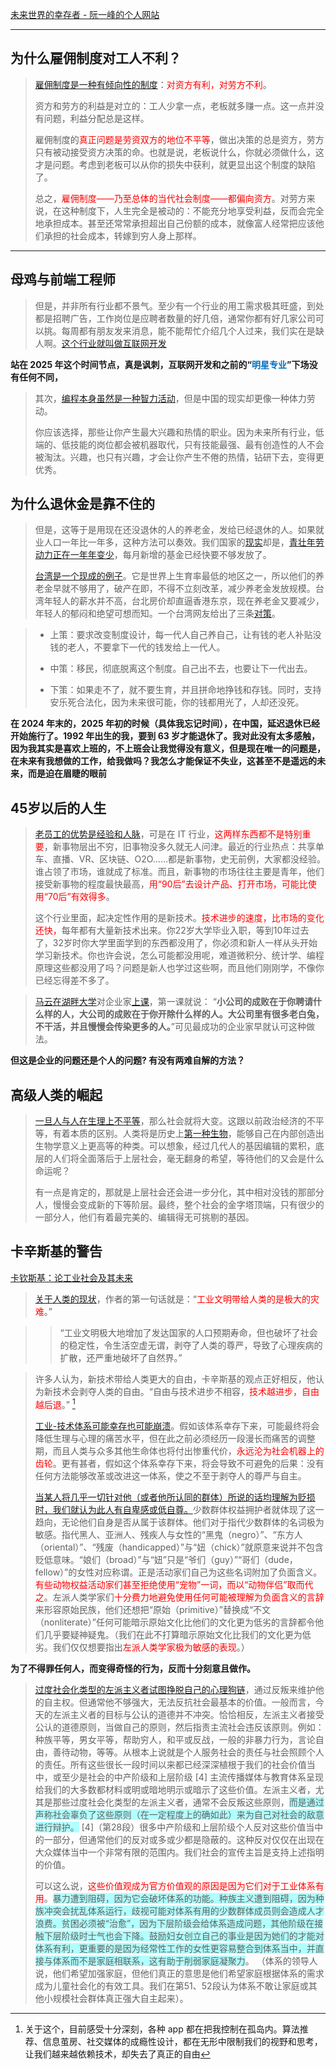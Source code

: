 
[未来世界的幸存者 - 阮一峰的个人网站](https://www.ruanyifeng.com/survivor/index.html)

---
## 为什么雇佣制度对工人不利？



> 
> [雇佣制度是一种有倾向性的制度](https://www.ruanyifeng.com/survivor/plan-b/employment.html#:~:text=%E9%9B%87%E4%BD%A3%E5%88%B6%E5%BA%A6%E6%98%AF%E4%B8%80%E7%A7%8D%E6%9C%89%E5%80%BE%E5%90%91%E6%80%A7%E7%9A%84%E5%88%B6%E5%BA%A6)：<font color="#ff0000">对资方有利，对劳方不利</font>。
> 
> 资方和劳方的利益是对立的：工人少拿一点，老板就多赚一点。这一点并没有问题，利益分配总是这样。
> 
> 雇佣制度的<font color="#ff0000">真正问题是劳资双方的地位不平等</font>，做出决策的总是资方，劳方只有被动接受资方决策的命。也就是说，老板说什么，你就必须做什么，这才是问题。考虑到老板可以从你的损失中获利，就更显出这个制度的缺陷了。
> 
> 总之，<font color="#ff0000">雇佣制度——乃至总体的当代社会制度——都偏向资方</font>。对劳方来说，在这种制度下，人生完全是被动的：不能充分地享受利益，反而会完全地承担成本。甚至还常常承担超出自己份额的成本，就像富人经常把应该他们承担的社会成本，转嫁到穷人身上那样。

---
## 母鸡与前端工程师

> 但是，并非所有行业都不景气。至少有一个行业的用工需求极其旺盛，到处都是招聘广告，工作岗位是应聘者数量的好几倍，通常你都有好几家公司可以挑。每周都有朋友发来消息，能不能帮忙介绍几个人过来，我们实在是缺人啊。[这个行业就叫做互联网开发](https://www.ruanyifeng.com/survivor/plan-b/hen.html#:~:text=%E8%BF%99%E4%B8%AA%E8%A1%8C%E4%B8%9A%E5%B0%B1%E5%8F%AB%E5%81%9A%E4%BA%92%E8%81%94%E7%BD%91%E5%BC%80%E5%8F%91)

**站在 2025 年这个时间节点，真是讽刺，互联网开发和之前的“<font color="#0070c0">明星专业</font>”下场没有任何不同，**


> 其次，[编程本身虽然是一种智力活动](https://www.ruanyifeng.com/survivor/plan-b/hen.html#:~:text=%E7%BC%96%E7%A8%8B%E6%9C%AC%E8%BA%AB%E8%99%BD%E7%84%B6%E6%98%AF%E4%B8%80%E7%A7%8D%E6%99%BA%E5%8A%9B%E6%B4%BB%E5%8A%A8)，但是中国的现实却更像一种体力劳动。
> 
> 你应该选择，那些让你产生最大兴趣和热情的职业。因为未来所有行业，低端的、低技能的岗位都会被机器取代，只有技能最强、最有创造性的人不会被淘汰。兴趣，也只有兴趣，才会让你产生不倦的热情，钻研下去，变得更优秀。


## 为什么退休金是靠不住的

> 但是，这等于是用现在还没退休的人的养老金，发给已经退休的人。如果就业人口一年比一年多，这种方法可以奏效。我们国家的[现实](http://finance.sina.cn/2016-10-15/detail-ifxwvpar8107048.d.html?wm=3049_0015)却是，[青壮年劳动力正在一年年变少](https://www.ruanyifeng.com/survivor/plan-b/retire.html#:~:text=%E9%9D%92%E5%A3%AE%E5%B9%B4%E5%8A%B3%E5%8A%A8%E5%8A%9B%E6%AD%A3%E5%9C%A8%E4%B8%80%E5%B9%B4%E5%B9%B4%E5%8F%98%E5%B0%91)，每月新增的基金已经快要不够发放了。
> 
> [台湾是一个现成的例子](https://www.ruanyifeng.com/survivor/plan-b/retire.html#:~:text=%E5%8F%B0%E6%B9%BE%E6%98%AF%E4%B8%80%E4%B8%AA%E7%8E%B0%E6%88%90%E7%9A%84%E4%BE%8B%E5%AD%90)。它是世界上生育率最低的地区之一，所以他们的养老金早就不够用了，破产在即，不得不立刻改革，减少养老金发放规模。台湾年轻人的薪水并不高，台北房价却直逼香港东京，现在养老金又要减少，年轻人的郁闷和绝望可想而知。一个台湾网友给出了三条[对策](https://www.ptt.cc/bbs/Gossiping/M.1485179627.A.D1B.html)。

> - 上策：要求改变制度设计，每一代人自己养自己，让有钱的老人补贴没钱的老人，不要拿下一代的钱发给上一代人。
>     
> - 中策：移民，彻底脱离这个制度。自己出不去，也要让下一代出去。
>     
> - 下策：如果走不了，就不要生育，并且拼命地挣钱和存钱。同时，支持安乐死合法化，因为未来很可能，你的钱都用光了，人却还没死。



**在 2024 年末的，2025 年初的时候（具体我忘记时间），在中国，延迟退休已经开始施行了。1992 年出生的我，要到 63 岁才能退休了。我对此没有太多感触，因为我其实是喜欢上班的，不上班会让我觉得没有意义，但是现在唯一的问题是，在未来有我想做的工作，给我做吗？我怎么才能保证不失业，这甚至不是遥远的未来，而是迫在眉睫的眼前**



## 45岁以后的人生

> [老员工的优势是经验和人脉](https://www.ruanyifeng.com/survivor/plan-b/life-after-45-years.html#:~:text=%E8%80%81%E5%91%98%E5%B7%A5%E7%9A%84%E4%BC%98%E5%8A%BF%E6%98%AF%E7%BB%8F%E9%AA%8C%E5%92%8C%E4%BA%BA%E8%84%89)，可是在 IT 行业，<font color="#ff0000">这两样东西都不是特别重要</font>，新事物层出不穷，旧事物没多久就无人问津。最近的行业热点：共享单车、直播、VR、区块链、O2O……都是新事物，史无前例，大家都没经验。谁占领了市场，谁就成了标准。而且，新事物的市场往往主要是青年，他们接受新事物的程度最快最高，<font color="#ff0000">用“90后”去设计产品、打开市场，可能比使用“70后”有效得多</font>。
> 
> 这个行业里面，起决定性作用的是新技术。<font color="#ff0000">技术进步的速度，比市场的变化还快，</font>每年都有大量新技术出来。你22岁大学毕业入职，等到10年过去了，32岁时你大学里面学到的东西都没用了，你必须和新人一样从头开始学习新技术。你也许会说，怎么可能都没用呢，难道微积分、统计学、编程原理这些都没用了吗？问题是新人也学过这些啊，而且他们刚刚学，不像你已经忘得差不多了。

> [马云在湖畔大学](https://www.ruanyifeng.com/survivor/plan-b/life-after-45-years.html#:~:text=%E9%A9%AC%E4%BA%91%E5%9C%A8%E6%B9%96%E7%95%94%E5%A4%A7%E5%AD%A6)对企业家[上课](https://tech.sina.cn/i/gn/2017-03-27/detail-ifycstww1349717.d.html)，第一课就说： “**小公司的成败在于你聘请什么样的人，大公司的成败在于你开除什么样的人。大公司里有很多老白兔，不干活，并且慢慢会传染更多的人。**”可见最成功的企业家早就认可这种做法。

**但这是企业的问题还是个人的问题? 有没有两难自解的方法？**

## 高级人类的崛起
> 
> [一旦人与人在生理上不平等](https://www.ruanyifeng.com/survivor/future/crispr.html#:~:text=%E4%B8%80%E6%97%A6%E4%BA%BA%E4%B8%8E%E4%BA%BA%E5%9C%A8%E7%94%9F%E7%90%86%E4%B8%8A%E4%B8%8D%E5%B9%B3%E7%AD%89)，那么社会就将大变。这跟以前政治经济的不平等，有着本质的区别。人类将是历史上[第一种生物](https://www.theguardian.com/science/2016/dec/02/kazuo-ishiguro-were-coming-close-to-the-point-where-we-can-create-people-who-are-superior-to-others)，能够自己在内部创造出生物学意义上更高等的种类。可以想象，经过几代人的基因编辑的累积，底层的人们将全面落后于上层社会，毫无翻身的希望，等待他们的又会是什么命运呢？
> 
> 有一点是肯定的，那就是上层社会还会进一步分化，其中相对没钱的那部分人，慢慢会变成新的下等阶层。最终，整个社会的金字塔顶端，只有很少的一部分人，他们有着最完美的、编辑得无可挑剔的基因。

## 卡辛斯基的警告

[卡钦斯基：论工业社会及其未来](https://kyle.ai/blog/6979.html)

> [关于人类的现状](https://www.ruanyifeng.com/survivor/future/unabomber.html#:~:text=%E5%85%B3%E4%BA%8E%E4%BA%BA%E7%B1%BB%E7%9A%84%E7%8E%B0%E7%8A%B6)，作者的第一句话就是：“<font color="#ff0000">工业文明带给人类的是极大的灾难</font>。”

> > “工业文明极大地增加了发达国家的人口预期寿命，但也破坏了社会的稳定性，令生活空虚无谓，剥夺了人类的尊严，导致了心理疾病的扩散，还严重地破坏了自然界。”

> 许多人认为，新技术带给人类更大的自由，卡辛斯基的观点正好相反，他认为新技术会剥夺人类的自由。“自由与技术进步不相容，<font color="#ff0000">技术越进步，自由越后退</font>。” [^1]
> 
> 
> [工业-技术体系可能幸存也可能崩溃](https://kyle.ai/blog/6979.html#:~:text=%E5%B7%A5%E4%B8%9A-%E6%8A%80%E6%9C%AF%E4%BD%93%E7%B3%BB%E5%8F%AF%E8%83%BD%E5%B9%B8%E5%AD%98%E4%B9%9F%E5%8F%AF%E8%83%BD%E5%B4%A9%E6%BA%83)。假如该体系幸存下来，可能最终将会降低生理与心理的痛苦水平，但在此之前必须经历一段漫长而痛苦的调整期，而且人类与众多其他生命体也将付出惨重代价，<font color="#ff0000">永远沦为社会机器上的齿轮</font>。更有甚者，假如这个体系幸存下来，将会导致不可避免的后果：没有任何方法能够改革或改进这一体系，使之不至于剥夺人的尊严与自主。
> 
> 
> [当某人将几乎一切针对他（或者他所认同的群体）所说的话均理解为贬损时，我们就认为此人有自卑感或低自尊。](https://kyle.ai/blog/6979.html#:~:text=%E5%BD%93%E6%9F%90%E4%BA%BA%E5%B0%86%E5%87%A0%E4%B9%8E%E4%B8%80%E5%88%87%E9%92%88%E5%AF%B9%E4%BB%96%EF%BC%88%E6%88%96%E8%80%85%E4%BB%96%E6%89%80%E8%AE%A4%E5%90%8C%E7%9A%84%E7%BE%A4%E4%BD%93%EF%BC%89%E6%89%80%E8%AF%B4%E7%9A%84%E8%AF%9D%E5%9D%87%E7%90%86%E8%A7%A3%E4%B8%BA%E8%B4%AC%E6%8D%9F%E6%97%B6%EF%BC%8C%E6%88%91%E4%BB%AC%E5%B0%B1%E8%AE%A4%E4%B8%BA%E6%AD%A4%E4%BA%BA%E6%9C%89%E8%87%AA%E5%8D%91%E6%84%9F%E6%88%96%E4%BD%8E%E8%87%AA%E5%B0%8A%E3%80%82)少数群体权益拥护者就体现了这一趋向，无论他们自身是否从属于该群体。他们对于指代少数群体的名词极为敏感。指代黑人、亚洲人、残疾人与女性的“黑鬼（negro）”、“东方人（oriental）”、“残废（handicapped）”与“妞（chick）”就原意来说并不包含贬低意味。“娘们（broad）”与“妞”只是“爷们（guy）”“哥们（dude，fellow）”的女性对应称谓。正是活动家们自己为这些名词附加了负面含义。<font color="#ff0000">有些动物权益活动家们甚至拒绝使用“宠物”一词，而以“动物伴侣”取而代之</font>。左派人类学家们<font color="#ff0000">十分费力地避免使用任何可能被理解为负面含义的言辞</font>来形容原始民族，他们还想把“原始（primitive）”替换成“不文（nonliterate）”任何可能暗示原始文化比他们的文化更为低劣的言辞都令他们几乎要疑神疑鬼。（我们在此不打算暗示原始文化比我们的文化更为低劣。我们仅仅想要指出<font color="#ff0000">左派人类学家极为敏感的表现</font>。）

**为了不得罪任何人，而变得奇怪的行为，反而十分刻意且做作。**


> [过度社会化类型的左派主义者试图挣脱自己的心理狗链](https://kyle.ai/blog/6979.html#:~:text=%E8%BF%87%E5%BA%A6%E7%A4%BE%E4%BC%9A%E5%8C%96%E7%B1%BB%E5%9E%8B%E7%9A%84%E5%B7%A6%E6%B4%BE%E4%B8%BB%E4%B9%89%E8%80%85%E8%AF%95%E5%9B%BE%E6%8C%A3%E8%84%B1%E8%87%AA%E5%B7%B1%E7%9A%84%E5%BF%83%E7%90%86%E7%8B%97%E9%93%BE)，通过反叛来维护他的自主权。但通常他不够强大，无法反抗社会最基本的价值。一般而言，今天的左派主义者的目标与公认的道德并不冲突。恰恰相反，左派主义者接受公认的道德原则，当做自己的原则，然后指责主流社会违反该原则。例如：种族平等，男女平等，帮助穷人，和平或反战，一般的非暴力行为，言论自由，善待动物，等等。从根本上说就是个人服务社会的责任与社会照顾个人的责任。所有这些很长一段时间以来都已经深深植根于我们的社会价值当中，或至少是社会的中产阶级和上层阶级 [4] 主流传播媒体与教育体系呈现给我们的大多数都材料或明或暗地明示或暗示了这些价值。左派主义者，尤其是那些过度社会化类型的左派主义者，通常不会反叛这些原则，<span style="background:#b1ffff">而是通过声称社会辜负了这些原则（在一定程度上的确如此）来为自己对社会的敌意进行辩护。</span>
> [4]（第28段）很多中产阶级和上层阶级个人反对这些价值当中的一部分，但通常他们的反对或多或少都是隐蔽的。这种反对仅仅在出现在大众媒体当中一个非常有限的范围内。我们社会的宣传主旨是支持上述指明的价值。
> 
> 可以这么说，<font color="#ff0000">这些价值观成为官方价值观的原因是因为它们对于工业体系有用</font>。<span style="background:#b1ffff">暴力遭到阻碍，因为它会破坏体系的功能。种族主义遭到阻碍，因为种族冲突会扰乱体系运行，歧视可能对体系有用的少数群体成员则会造成人才浪费。贫困必须被“治愈”，因为下层阶级会给体系造成问题，其他阶级在接触下层阶级时士气也会下降。鼓励妇女创立自己的事业是因为她们的才能对体系有利，更重要的是因为经常性工作的女性更容易整合到体系当中，并直接与体系而不是家庭相联系，这有助于削弱家庭凝聚力</span>。 （体系的领导人说，他们希望加强家庭，但他们真正的意思是他们希望家庭根据体系的需求成为儿童社会化的有效工具。我们在第51、52段认为体系不敢让家庭或其他小规模社会群体真正强大自主起来）。


[^1]: 关于这个，目前感受十分深刻，各种 app 都在把我控制在孤岛内。算法推荐、信息茧房、社交媒体的成瘾性设计，都在无形中限制我们的视野和思考，让我们越来越依赖技术，却失去了真正的自由









